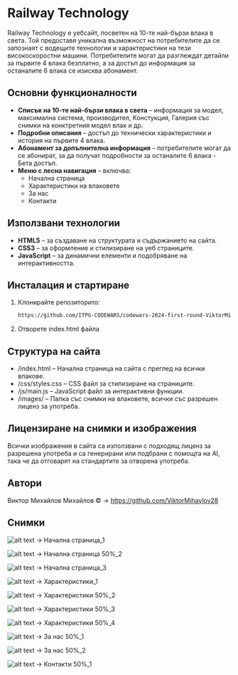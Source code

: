 # Railway Technology

Railway Technology е уебсайт, посветен на 10-те най-бързи влака в света. Той предоставя уникална възможност на потребителите да се запознаят с водещите технологии и характеристики на тези високоскоростни машини. Потребителите могат да разглеждат детайли за първите 4 влака безплатно, а за достъп до информация за останалите 6 влака се изисква абонамент.

## Основни функционалности
- **Списък на 10-те най-бързи влака в света** – информация за модел, максимална система, производител, Констукция, Галерия със снимки на конктретния модел влак и др.
- **Подробни описания** – достъп до технически характеристики и история на първите 4 влака.
- **Абонамент за допълнителна информация** – потребителите могат да се абонират, за да получат подробности за останалите 6 влака - Бета достъп.
- **Меню с лесна навигация** – включва:
  - Начална страница
  - Характеристики на влаковете
  - За нас
  - Контакти
  
## Използвани технологии
- **HTML5** – за създаване на структурата и съдържанието на сайта.
- **CSS3** – за оформление и стилизиране на уеб страниците.
- **JavaScript** – за динамични елементи и подобряване на интерактивността.

## Инсталация и стартиране

1. Клонирайте репозиторито:
   ```bash
   https://github.com/ITPG-CODEWARS/codewars-2024-first-round-ViktorMihaylov28

2. Отворете index.html файла

## Структура на сайта
- /index.html – Начална страница на сайта с преглед на всички влакове.
- /css/styles.css – CSS файл за стилизиране на страниците.
- /js/main.js – JavaScript файл за интерактивни функции.
- /images/ – Папка със снимки на влаковете, всички със разрешен лиценз за употреба.

## Лицензиране на снимки и изображения
Всички изображения в сайта са използвани с подходящ лиценз за разрешена употреба и са генерирани или подбрани с помощта на AI, така че да отговарят на стандартите за отворена употреба.

## Автори
Виктор Михайлов Михайлов © -> https://github.com/ViktorMihaylov28

## Снимки

![alt text](image.png) -> Начална страница_1

![alt text](image-1.png) -> Начална страница 50%_2

![alt text](image-2.png) -> Начална страница_3

![alt text](image-3.png) -> Характеристики_1

![alt text](image-4.png) -> Характеристики 50%_2

![alt text](image-5.png) -> Характеристики 50%_3

![alt text](image-6.png) -> Характеристики 50%_4

![alt text](image-7.png) -> За нас 50%_1

![alt text](image-8.png) -> За нас 50%_2

![alt text](image-9.png) -> Контакти 50%_1